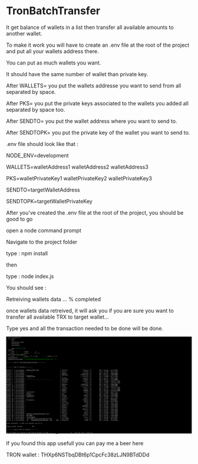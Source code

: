 # TronBatchTransfer
It get balance of wallets in a list then transfer all available amounts to another wallet.

To make it work you will have to create an .env file at the root of the project and put all your wallets address there.

You can put as much wallets you want.

It should have the same number of wallet than private key.

After WALLETS= you put the wallets addresse you want to send from all separated by space.

After PKS= you put the private keys associated to the wallets you added all separated by space too.

After SENDTO= you put the wallet address where you want to send to.

After SENDTOPK= you put the private key of the wallet you want to send to.


.env file should look like that :

 NODE_ENV=development

 WALLETS=walletAddress1 walletAddress2 walletAddress3
 
 PKS=walletPrivateKey1 walletPrivateKey2 walletPrivateKey3
   
 SENDTO=targetWalletAddress

 SENDTOPK=targetWalletPrivateKey


After you've created the .env file at the root of the project, you should be good to go

open a node command prompt

Navigate to the project folder

type : npm install

then 

type : node index.js

You should see :

Retreiving wallets data
... % completed

once wallets data retreived, it will ask you if you are sure you want to transfer all available TRX to target wallet...

Type yes and all the transaction needed to be done will be done.  

![alt text](https://github.com/Th4Sing3/TronBatchTransfer/blob/master/res.PNG?raw=true)

If you found this app usefull you can pay me a beer here

 TRON wallet : THXp6NSTbqDBt6p1CpcFc38zLJN9BTdDDd
